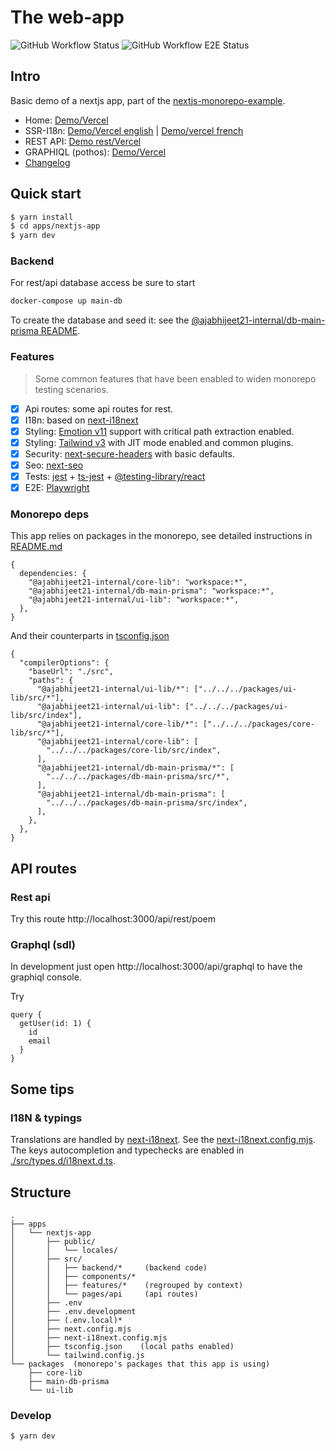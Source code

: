 # The web-app

![GitHub Workflow Status](https://img.shields.io/github/actions/workflow/status/abhijeet21/nextjs-monorepo-ui/ci-nextjs-app.yml?style=for-the-badge&label=CI)
![GitHub Workflow E2E Status](https://img.shields.io/github/actions/workflow/status/abhijeet21/nextjs-monorepo-ui/ci-e2e-nextjs-app.yml?style=for-the-badge&label=E2E)

## Intro

Basic demo of a nextjs app, part of the [nextjs-monorepo-example](https://github.com/aj-abhijeet21/nextjs-monorepo-ui).

- Home: [Demo/Vercel](https://monorepo-nextjs-app.vercel.app)
- SSR-I18n: [Demo/Vercel english](https://monorepo-nextjs-app.vercel.app/en/home) | [Demo/vercel french](https://monorepo-nextjs-app.vercel.app/fr/home)
- REST API: [Demo rest/Vercel](https://monorepo-nextjs-app.vercel.app/api/rest/post/1)
- GRAPHIQL (pothos): [Demo/Vercel](https://monorepo-nextjs-app.vercel.app/api/graphql)
- [Changelog](https://github.com/aj-abhijeet21/monorepo-nextjs-app/blob/main/apps/nextjs-app/CHANGELOG.md)

## Quick start

```bash
$ yarn install
$ cd apps/nextjs-app
$ yarn dev
```

### Backend

For rest/api database access be sure to start

```bash
docker-compose up main-db
```

To create the database and seed it: see the [@ajabhijeet21-internal/db-main-prisma README](https://github.com/aj-abhijeet21/nextjs-monorepo-ui/blob/main/packages/db-main-prisma/README.md).

### Features

> Some common features that have been enabled to widen monorepo testing scenarios.

- [x] Api routes: some api routes for rest.
- [x] I18n: based on [next-i18next](https://github.com/isaachinman/next-i18next)
- [x] Styling: [Emotion v11](https://emotion.sh/) support with critical path extraction enabled.
- [x] Styling: [Tailwind v3](https://tailwindcss.com/) with JIT mode enabled and common plugins.
- [x] Security: [next-secure-headers](https://github.com/jagaapple/next-secure-headers) with basic defaults.
- [x] Seo: [next-seo](https://github.com/garmeeh/next-seo)
- [x] Tests: [jest](https://jestjs.io/) + [ts-jest](https://github.com/kulshekhar/ts-jest) + [@testing-library/react](https://testing-library.com/)
- [x] E2E: [Playwright](https://playwright.dev/)

### Monorepo deps

This app relies on packages in the monorepo, see detailed instructions in [README.md](https://github.com/aj-abhijeet21/nextjs-monorepo-ui)

```json5
{
  dependencies: {
    "@ajabhijeet21-internal/core-lib": "workspace:*",
    "@ajabhijeet21-internal/db-main-prisma": "workspace:*",
    "@ajabhijeet21-internal/ui-lib": "workspace:*",
  },
}
```

And their counterparts in [tsconfig.json](./tsconfig.json)

```json5
{
  "compilerOptions": {
    "baseUrl": "./src",
    "paths": {
      "@ajabhijeet21-internal/ui-lib/*": ["../../../packages/ui-lib/src/*"],
      "@ajabhijeet21-internal/ui-lib": ["../../../packages/ui-lib/src/index"],
      "@ajabhijeet21-internal/core-lib/*": ["../../../packages/core-lib/src/*"],
      "@ajabhijeet21-internal/core-lib": [
        "../../../packages/core-lib/src/index",
      ],
      "@ajabhijeet21-internal/db-main-prisma/*": [
        "../../../packages/db-main-prisma/src/*",
      ],
      "@ajabhijeet21-internal/db-main-prisma": [
        "../../../packages/db-main-prisma/src/index",
      ],
    },
  },
}
```

## API routes

### Rest api

Try this route http://localhost:3000/api/rest/poem

### Graphql (sdl)

In development just open http://localhost:3000/api/graphql to have the graphiql console.

Try

```gql
query {
  getUser(id: 1) {
    id
    email
  }
}
```

## Some tips

### I18N & typings

Translations are handled by [next-i18next](https://github.com/isaachinman/next-i18next).
See the [next-i18next.config.mjs](./next-i18next.config.mjs).
The keys autocompletion and typechecks are enabled in [./src/types.d/i18next.d.ts](./src/types.d/i18next.d.ts).

## Structure

```
.
├── apps
│   └── nextjs-app
│       ├── public/
│       │   └── locales/
│       ├── src/
│       │   ├── backend/*     (backend code)
│       │   ├── components/*
│       │   ├── features/*    (regrouped by context)
│       │   └── pages/api     (api routes)
│       ├── .env
│       ├── .env.development
│       ├── (.env.local)*
│       ├── next.config.mjs
│       ├── next-i18next.config.mjs
│       ├── tsconfig.json    (local paths enabled)
│       └── tailwind.config.js
└── packages  (monorepo's packages that this app is using)
    ├── core-lib
    ├── main-db-prisma
    └── ui-lib
```

### Develop

```
$ yarn dev
```
